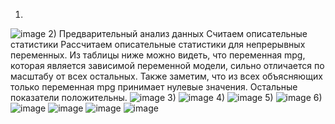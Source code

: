 1)
![image](https://user-images.githubusercontent.com/91901972/196992738-6d87f5c7-e5c4-49a2-832a-88d207b52087.png)
2)
Предварительный анализ данных
Считаем описательные статистики
Рассчитаем описательные статистики для непрерывных переменных. Из таблицы ниже можно видеть, что переменная mpg, которая является зависимой переменной модели, сильно отличается по масштабу от всех остальных. Также заметим, что из всех объясняющих только переменная mpg принимает нулевые значения. Остальные показатели положительны.
![image](https://user-images.githubusercontent.com/91901972/196992220-95790d45-1205-4043-808b-d415b5857f87.png)
3)
![image](https://user-images.githubusercontent.com/91901972/196994642-22d7c64f-1dc8-4b37-b01a-3108daa5248e.png)
4)
![image](https://user-images.githubusercontent.com/91901972/196994296-168efa9e-f8ec-4776-8552-97cb1445e80f.png)
5)
![image](https://user-images.githubusercontent.com/91901972/196995467-1eadcaad-a263-4703-9777-a07cc5cfaba3.png)
6)
![image](https://user-images.githubusercontent.com/91901972/196995560-a7596ced-8231-4368-9807-f9a4f10d232d.png)
![image](https://user-images.githubusercontent.com/91901972/196995657-413628d2-1823-4db1-b387-9367ffaf7703.png)
![image](https://user-images.githubusercontent.com/91901972/196996917-60f99e6b-eff0-4b25-8cce-f94a87aca769.png)
![image](https://user-images.githubusercontent.com/91901972/196995760-e39a01fe-dcfe-474d-a7f9-113ee6497fbb.png)


